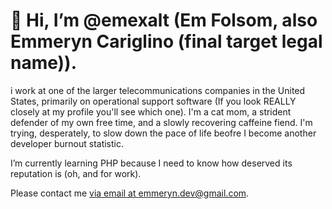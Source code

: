 # 👋 Hi, I’m @emexalt (Em Folsom, also Emmeryn Cariglino (final target legal name)).
 

  i work at one of the larger telecommunications companies in the United States, primarily on operational support software (If you look REALLY closely at my profile you'll see which one). I'm a cat mom, a strident defender of my own free time, and a slowly recovering caffeine fiend. I'm trying, desperately, to slow down the pace of life beofre I become another developer burnout statistic.

 I’m currently learning PHP because I need to know how deserved its reputation is (oh, and for work).

Please contact me [via email at emmeryn.dev@gmail.com](mailto:emmeryn.dev@gmail.com).

<!---
emexalt/emexalt is a ✨ special ✨ repository because its `README.md` (this file) appears on your GitHub profile.
You can click the Preview link to take a look at your changes.
--->
